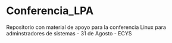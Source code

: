 # Conferencia_LPA
Repositorio con material de apoyo para la conferencia Linux para adminstradores de sistemas - 31 de Agosto - ECYS
